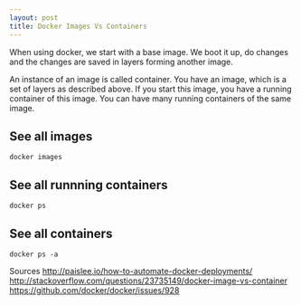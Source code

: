 ```yaml
---
layout: post
title: Docker Images Vs Containers
---
```


When using docker, we start with a base image. We boot it up, do changes and the changes are saved in layers forming another image.

An instance of an image is called container.
You have an image, which is a set of layers as described above.
If you start this image, you have a running container of this image.
You can have many running containers of the same image.

## See all images
`docker images`

## See all runnning containers
`docker ps`

## See all containers
`docker ps -a`

Sources
http://paislee.io/how-to-automate-docker-deployments/
http://stackoverflow.com/questions/23735149/docker-image-vs-container
https://github.com/docker/docker/issues/928